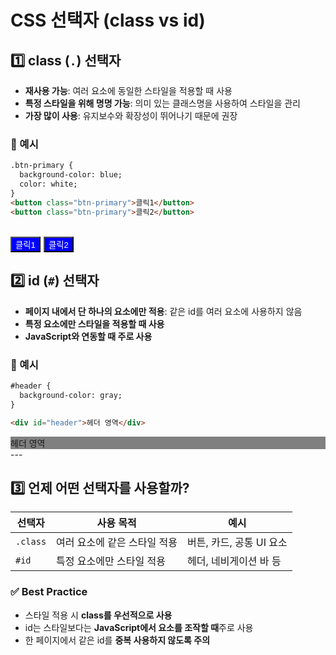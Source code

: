 # CSS 선택자 (class vs id)
## 1️⃣ class (`.`) 선택자
- **재사용 가능**: 여러 요소에 동일한 스타일을 적용할 때 사용
- **특정 스타일을 위해 명명 가능**: 의미 있는 클래스명을 사용하여 스타일을 관리
- **가장 많이 사용**: 유지보수와 확장성이 뛰어나기 때문에 권장
### 🔹 예시
```html
.btn-primary {
  background-color: blue;
  color: white;
}
<button class="btn-primary">클릭1</button>
<button class="btn-primary">클릭2</button>
```
<style>
.btn-primary {
  background-color: blue;
  color: white;
}
</style>

<button class="btn-primary">클릭1</button>
<button class="btn-primary">클릭2</button>
---

## 2️⃣ id (`#`) 선택자
- **페이지 내에서 단 하나의 요소에만 적용**: 같은 id를 여러 요소에 사용하지 않음
- **특정 요소에만 스타일을 적용할 때 사용**
- **JavaScript와 연동할 때 주로 사용**
### 🔹 예시
```html
#header {
  background-color: gray;
}

<div id="header">헤더 영역</div>
```
<style>
#header {
  background-color: gray;
}
</style>

<div id="header">헤더 영역</div>
---

## 3️⃣ 언제 어떤 선택자를 사용할까?
|선택자|사용 목적|예시|
|---|---|---|
|`.class`|여러 요소에 같은 스타일 적용|버튼, 카드, 공통 UI 요소|
|`#id`|특정 요소에만 스타일 적용|헤더, 네비게이션 바 등|
### ✅ Best Practice
- 스타일 적용 시 **class를 우선적으로 사용**
- id는 스타일보다는 **JavaScript에서 요소를 조작할 때**주로 사용
- 한 페이지에서 같은 id를 **중복 사용하지 않도록 주의**